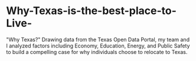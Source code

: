 # Why-Texas-is-the-best-place-to-Live-
"Why Texas?" Drawing data from the Texas Open Data Portal, my team and I analyzed factors including Economy, Education, Energy, and Public Safety to build a compelling case for why individuals choose to relocate to Texas.
